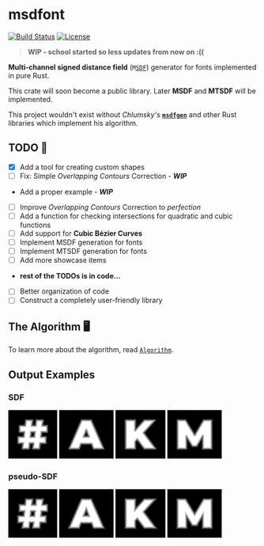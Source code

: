 # **msdfont**

[![Build Status](https://img.shields.io/github/workflow/status/Blatko1/msdfont-rs/Rust?logo=github)](https://github.com/Blatko1/msdfont-rs/actions)
[![License](https://img.shields.io/github/license/Blatko1/msdfont-rs?color=%23537aed)](https://github.com/Blatko1/msdfont-rs/blob/master/LICENSE)

> **WIP - school started so less updates from now on :((**

**Multi-channel signed distance field** (`M`[`SDF`](https://prideout.net/blog/distance_fields/)) generator for fonts implemented in pure Rust.

This crate will soon become a public library. Later **MSDF** and **MTSDF** will be implemented.

This project wouldn't exist without *Chlumsky's* **[`msdfgen`](https://github.com/Chlumsky/msdfgen)** and other Rust libraries which implement his algorithm.

## TODO :memo:

* [x] Add a tool for creating custom shapes
* [ ] Fix: Simple *Overlapping Contours* Correction - ***WIP***
*  Add a proper example - ***WIP***
* [ ] Improve *Overlapping Contours* Correction to *perfection*
* [ ] Add a function for checking intersections for quadratic and cubic functions
* [ ] Add support for **Cubic Bézier Curves**
* [ ] Implement MSDF generation for fonts
* [ ] Implement MTSDF generation for fonts
* [ ] Add more showcase items
* **rest of the TODOs is in code...**
* [ ] Better organization of code
* [ ] Construct a completely user-friendly library

## The Algorithm :desktop_computer:

To learn more about the algorithm, read [`Algorithm`](docs/algorithm.md).

## Output Examples

### SDF

![Signed Distance Field of '#' character](examples/out/%23_char_SDF.png)
![Signed Distance Field of 'A' character](examples/out/A_char_SDF.png)
![Signed Distance Field of 'K' character](examples/out/K_char_SDF.png)
![Signed Distance Field of 'M' character](examples/out/M_char_SDF.png)

### pseudo-SDF

![Pseudo Signed Distance Field of '#' character](examples/out/%23_char_pseudo.png)
![Pseudo Signed Distance Field of 'A' character](examples/out/A_char_pseudo.png)
![Pseudo Signed Distance Field of 'K' character](examples/out/K_char_pseudo.png)
![Pseudo Signed Distance Field of 'M' character](examples/out/M_char_pseudo.png)
